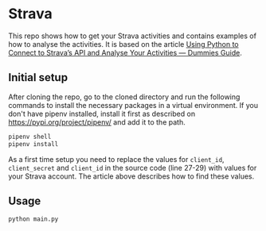 # Strava
This repo shows how to get your Strava activities and contains examples of how to analyse
the activities. It is based on the article
[Using Python to Connect to Strava’s API and Analyse Your Activities — Dummies Guide](https://medium.com/swlh/using-python-to-connect-to-stravas-api-and-analyse-your-activities-dummies-guide-5f49727aac86).

## Initial setup
After cloning the repo, go to the cloned directory and run the following commands to install
the necessary packages in a virtual environment. If you don't have pipenv installed, install
it first as described on https://pypi.org/project/pipenv/ and add it to the path.

```bash
pipenv shell
pipenv install
```

As a first time setup you need to replace the values for `client_id`, `client_secret` and
`client_id` in the source code (line 27-29) with values for your Strava account. The article
above describes how to find these values.

## Usage
```bash
python main.py
```
